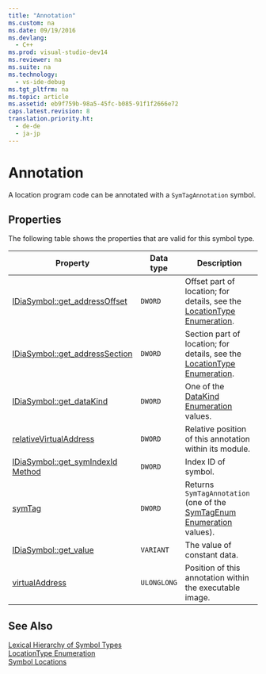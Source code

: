 ```yaml
---
title: "Annotation"
ms.custom: na
ms.date: 09/19/2016
ms.devlang: 
  - C++
ms.prod: visual-studio-dev14
ms.reviewer: na
ms.suite: na
ms.technology: 
  - vs-ide-debug
ms.tgt_pltfrm: na
ms.topic: article
ms.assetid: eb9f759b-98a5-45fc-b085-91f1f2666e72
caps.latest.revision: 8
translation.priority.ht: 
  - de-de
  - ja-jp
---
```

# Annotation
A location program code can be annotated with a `SymTagAnnotation` symbol.  
  
## Properties  
 The following table shows the properties that are valid for this symbol type.  
  
|Property|Data type|Description|  
|--------------|---------------|-----------------|  
|[IDiaSymbol::get_addressOffset](../vs140/IDiaSymbol--get_addressOffset.md)|`DWORD`|Offset part of location; for details, see the [LocationType Enumeration](../vs140/LocationType.md).|  
|[IDiaSymbol::get_addressSection](../vs140/IDiaSymbol--get_addressSection.md)|`DWORD`|Section part of location; for details, see the [LocationType Enumeration](../vs140/LocationType.md).|  
|[IDiaSymbol::get_dataKind](../vs140/IDiaSymbol--get_dataKind.md)|`DWORD`|One of the [DataKind Enumeration](../vs140/DataKind.md) values.|  
|[relativeVirtualAddress](../vs140/IDiaSymbol--get_relativeVirtualAddress.md)|`DWORD`|Relative position of this annotation within its module.|  
|[IDiaSymbol::get_symIndexId Method](../vs140/IDiaSymbol--get_symIndexId.md)|`DWORD`|Index ID of symbol.|  
|[symTag](../vs140/IDiaSymbol--get_symTag.md)|`DWORD`|Returns `SymTagAnnotation` (one of the [SymTagEnum Enumeration](../vs140/SymTagEnum.md) values).|  
|[IDiaSymbol::get_value](../vs140/IDiaSymbol--get_value.md)|`VARIANT`|The value of constant data.|  
|[virtualAddress](../vs140/IDiaSymbol--get_virtualAddress.md)|`ULONGLONG`|Position of this annotation within the executable image.|  
  
## See Also  
 [Lexical Hierarchy of Symbol Types](../vs140/Lexical-Hierarchy-of-Symbol-Types.md)   
 [LocationType Enumeration](../vs140/LocationType.md)   
 [Symbol Locations](../vs140/Symbol-Locations.md)